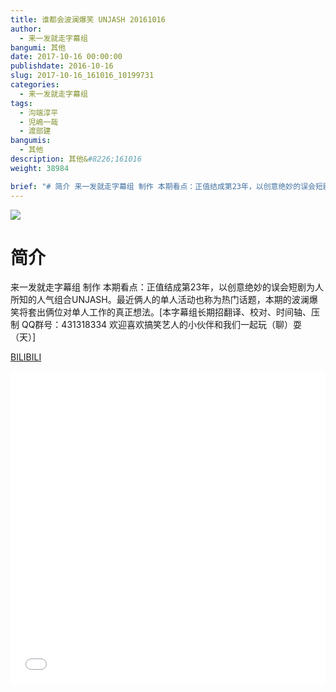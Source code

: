 ```yaml
---
title: 谁都会波澜爆笑 UNJASH 20161016
author: 
  - 来一发就走字幕组
bangumi: 其他
date: 2017-10-16 00:00:00
publishdate: 2016-10-16
slug: 2017-10-16_161016_10199731
categories: 
  - 来一发就走字幕组
tags: 
  - 沟端淳平
  - 児嶋一哉
  - 渡部建
bangumis: 
  - 其他
description: 其他&#8226;161016
weight: 38984

brief: "# 简介 来一发就走字幕组 制作 本期看点：正值结成第23年，以创意绝妙的误会短剧为人所知的人气组合UNJASH。最近俩人的单人活动也称为热门话题，本期的波澜爆笑将套出俩位对单人工作的真正想法。"
---
```


![](https://i.imgur.com/GyIyDOi.jpg)

# 简介  
来一发就走字幕组 制作
本期看点：正值结成第23年，以创意绝妙的误会短剧为人所知的人气组合UNJASH。最近俩人的单人活动也称为热门话题，本期的波澜爆笑将套出俩位对单人工作的真正想法。[本字幕组长期招翻译、校对、时间轴、压制   QQ群号：431318334 欢迎喜欢搞笑艺人的小伙伴和我们一起玩（聊）耍 （天）]

  [BILIBILI](https://www.bilibili.com/video/av10199731/)


<div class="vcontainer">  <iframe class='video' src="//www.bilibili.com/blackboard/player.html?aid=10199731" width="100%" height="500" frameborder="0" allowfullscreen="allowfullscreen"></iframe></div>
